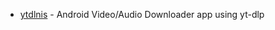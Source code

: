 - [ytdlnis](https://github.com/deniscerri/ytdlnis) - Android Video/Audio Downloader app using yt-dlp

